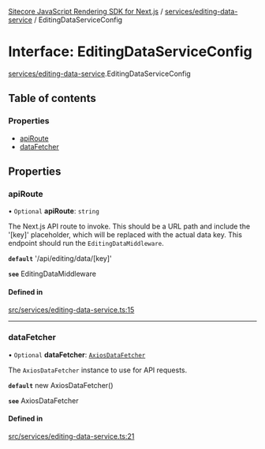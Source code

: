 [Sitecore JavaScript Rendering SDK for Next.js](../README.md) / [services/editing-data-service](../modules/services_editing_data_service.md) / EditingDataServiceConfig

# Interface: EditingDataServiceConfig

[services/editing-data-service](../modules/services_editing_data_service.md).EditingDataServiceConfig

## Table of contents

### Properties

- [apiRoute](services_editing_data_service.EditingDataServiceConfig.md#apiroute)
- [dataFetcher](services_editing_data_service.EditingDataServiceConfig.md#datafetcher)

## Properties

### apiRoute

• `Optional` **apiRoute**: `string`

The Next.js API route to invoke.
This should be a URL path and include the '[key]' placeholder, which will be replaced with the actual data key.
This endpoint should run the `EditingDataMiddleware`.

**`default`** '/api/editing/data/[key]'

**`see`** EditingDataMiddleware

#### Defined in

[src/services/editing-data-service.ts:15](https://github.com/Sitecore/jss/blob/c1078945/packages/sitecore-jss-nextjs/src/services/editing-data-service.ts#L15)

___

### dataFetcher

• `Optional` **dataFetcher**: [`AxiosDataFetcher`](../classes/index.AxiosDataFetcher.md)

The `AxiosDataFetcher` instance to use for API requests.

**`default`** new AxiosDataFetcher()

**`see`** AxiosDataFetcher

#### Defined in

[src/services/editing-data-service.ts:21](https://github.com/Sitecore/jss/blob/c1078945/packages/sitecore-jss-nextjs/src/services/editing-data-service.ts#L21)

